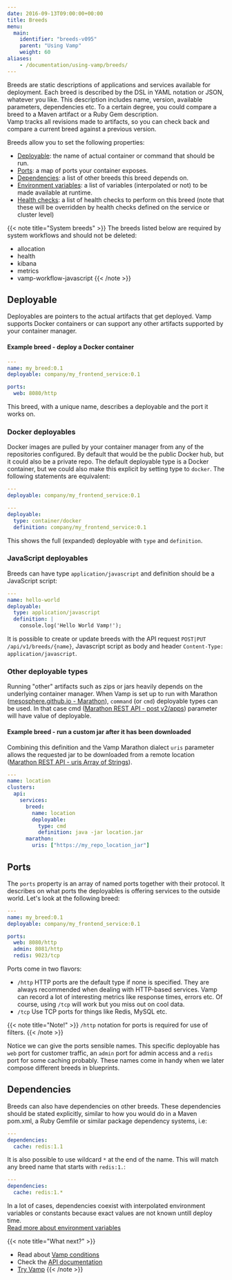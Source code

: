 ```yaml
---
date: 2016-09-13T09:00:00+00:00
title: Breeds
menu:
  main:
    identifier: "breeds-v095"
    parent: "Using Vamp"
    weight: 60
aliases:
    - /documentation/using-vamp/breeds/
---
```


Breeds are static descriptions of applications and services available for deployment. Each breed is described by the DSL in YAML notation or JSON, whatever you like. This description includes name, version, available parameters, dependencies etc.
To a certain degree, you could compare a breed to a Maven artifact or a Ruby Gem description.  
Vamp tracks all revisions made to artifacts, so you can check back and compare a current breed against a previous version.

Breeds allow you to set the following properties:

- [Deployable](/documentation/using-vamp/v0.9.5/breeds/#deployable): the name of actual container or command that should be run.
- [Ports](/documentation/using-vamp/v0.9.5/breeds/#ports): a map of ports your container exposes.
- [Dependencies](/documentation/using-vamp/v0.9.5/breeds/#dependencies): a list of other breeds this breed depends on.
- [Environment variables](/documentation/using-vamp/v0.9.5/environment-variables/): a list of variables (interpolated or not) to be made available at runtime.
- [Health checks](/documentation/using-vamp/v0.9.5/health/): a list of health checks to perform on this breed (note that these will be overridden by health checks defined on the service or cluster level)

{{< note title="System breeds" >}}
The breeds listed below are required by system workflows and should not be deleted:

* allocation
* health
* kibana
* metrics
* vamp-workflow-javascript
{{< /note >}}

## Deployable

Deployables are pointers to the actual artifacts that get deployed. Vamp supports Docker containers or can support any other artifacts supported by your container manager. 

#### Example breed - deploy a Docker container

```yaml
---
name: my_breed:0.1
deployable: company/my_frontend_service:0.1

ports:
  web: 8080/http   
```

This breed, with a unique name, describes a deployable and the port it works on. 

### Docker deployables

Docker images are pulled by your container manager from any of the repositories configured. By default that would be the public Docker hub, but it could also be a private repo.
The default deployable type is a Docker container, but we could also make this explicit by setting type to `docker`. The following statements are equivalent:

```yaml
---
deployable: company/my_frontend_service:0.1
```

```yaml
---
deployable: 
  type: container/docker
  definition: company/my_frontend_service:0.1
```

This shows the full (expanded) deployable with `type` and `definition`.

### JavaScript deployables 

Breeds can have type `application/javascript` and definition should be a JavaScript script:

```yaml
---
name: hello-world
deployable:
  type: application/javascript
  definition: |
    console.log('Hello World Vamp!');
```

It is possible to create or update breeds with the API request `POST|PUT /api/v1/breeds/{name}`, Javascript script as body and header `Content-Type: application/javascript`.

### Other deployable types

Running "other" artifacts such as zips or jars heavily depends on the underlying container manager.
When Vamp is set up to run with Marathon ([mesosphere.github.io - Marathon](https://mesosphere.github.io/marathon/)), `command` (or `cmd`) deployable types can be used.
In that case cmd ([Marathon REST API - post v2/apps](https://mesosphere.github.io/marathon/docs/rest-api.html#post-v2-apps)) parameter will have value of deployable.

#### Example breed - run a custom jar after it has been downloaded 
Combining this definition and the Vamp Marathon dialect  `uris` parameter allows the requested jar to be downloaded from a remote location ([Marathon REST API - uris Array of Strings](https://mesosphere.github.io/marathon/docs/rest-api.html#uris-array-of-strings)). 


```yaml
---
name: location
clusters:
  api:
    services:
      breed:
        name: location
        deployable: 
          type: cmd
          definition: java -jar location.jar
      marathon:
        uris: ["https://my_repo_location_jar"]

```



## Ports

The `ports` property is an array of named ports together with their protocol. It describes on what ports the deployables is offering services to the outside world. Let's look at the following breed:

```yaml
---
name: my_breed:0.1
deployable: company/my_frontend_service:0.1

ports:
  web: 8080/http
  admin: 8081/http
  redis: 9023/tcp   
```

Ports come in two flavors:

- `/http` HTTP ports are the default type if none is specified. They are always recommended when dealing with HTTP-based services. Vamp can record a lot of interesting metrics like response times, errors etc. Of course, using `/tcp` will work but you miss out on cool data.
- `/tcp` Use TCP ports for things like Redis, MySQL etc.

{{< note title="Note!" >}}
`/http` notation for ports is required for use of filters.
{{< /note >}}

Notice we can give the ports sensible names. This specific deployable has `web` port for customer traffic, an `admin` port for admin access and a `redis` port for some caching probably. These names come in handy when we later compose different breeds in blueprints.

## Dependencies

Breeds can also have dependencies on other breeds. These dependencies should be stated explicitly, similar to how you would do in a Maven pom.xml, a Ruby Gemfile or similar package dependency systems, i.e:

```yaml
---
dependencies:
  cache: redis:1.1
``` 

It is also possible to use wildcard `*` at the end of the name. This will match any breed name that starts with `redis:1.`:

```yaml
---
dependencies:
  cache: redis:1.*
```

In a lot of cases, dependencies coexist with interpolated environment variables or constants because exact values are not known untill deploy time.  
[Read more about environment variables](/documentation/using-vamp/v0.9.5/environment-variables/)

{{< note title="What next?" >}}
* Read about [Vamp conditions](/documentation/using-vamp/v0.9.5/conditions/)
* Check the [API documentation](/documentation/api/v0.9.5/api-reference)
* [Try Vamp](/documentation/installation/hello-world)
{{< /note >}}

